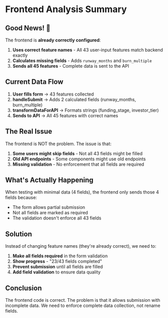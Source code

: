 # Frontend Analysis Summary

## Good News! 🎉

The frontend is **already correctly configured**:

1. **Uses correct feature names** - All 43 user-input features match backend exactly
2. **Calculates missing fields** - Adds `runway_months` and `burn_multiple`
3. **Sends all 45 features** - Complete data is sent to the API

## Current Data Flow

1. **User fills form** → 43 features collected
2. **handleSubmit** → Adds 2 calculated fields (runway_months, burn_multiple)
3. **transformDataForAPI** → Formats strings (funding_stage, investor_tier)
4. **Sends to API** → All 45 features with correct names

## The Real Issue

The frontend is NOT the problem. The issue is that:

1. **Some users might skip fields** - Not all 43 fields might be filled
2. **Old API endpoints** - Some components might use old endpoints
3. **Missing validation** - No enforcement that all fields are required

## What's Actually Happening

When testing with minimal data (4 fields), the frontend only sends those 4 fields because:
- The form allows partial submission
- Not all fields are marked as required
- The validation doesn't enforce all 43 fields

## Solution

Instead of changing feature names (they're already correct), we need to:

1. **Make all fields required** in the form validation
2. **Show progress** - "23/43 fields completed"
3. **Prevent submission** until all fields are filled
4. **Add field validation** to ensure data quality

## Conclusion

The frontend code is correct. The problem is that it allows submission with incomplete data. We need to enforce complete data collection, not rename fields.
